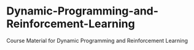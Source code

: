 # Dynamic-Programming-and-Reinforcement-Learning
Course Material for Dynamic Programming and Reinforcement Learning

